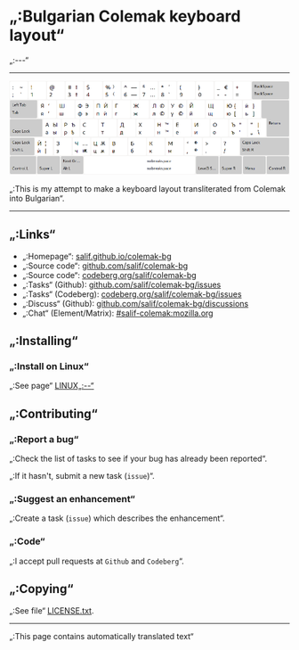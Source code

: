 # „:Bulgarian Colemak keyboard layout“

„:---“

---

![„:Preview the Bulgarian Colemak“](./media/preview.png)

„:This is my attempt to make a keyboard layout transliterated from Colemak into Bulgarian“.

---

## „:Links“

* „:Homepage“: [salif.github.io/colemak-bg](https://salif.github.io/colemak-bg/)
* „:Source code“: [github.com/salif/colemak-bg](https://github.com/salif/colemak-bg)
* „:Source code“: [codeberg.org/salif/colemak-bg](https://codeberg.org/salif/colemak-bg)
* „:Tasks“ \(Github\): [github.com/salif/colemak-bg/issues](https://github.com/salif/colemak-bg/issues)
* „:Tasks“ \(Codeberg\): [codeberg.org/salif/colemak-bg/issues](https://codeberg.org/salif/colemak-bg/issues)
* „:Discuss“ \(Github\): [github.com/salif/colemak-bg/discussions](https://github.com/salif/colemak-bg/discussions)
* „:Chat“ \(Element/Matrix\): [#salif-colemak:mozilla.org](https://matrix.to/#/#salif-colemak:mozilla.org)

## „:Installing“

### „:Install on Linux“

„:See page“ [LINUX„:--“](./LINUX„:--“)

## „:Contributing“

### „:Report a bug“

„:Check the list of tasks to see if your bug has already been reported“.

„:If it hasn't, submit a new task \(`issue`\)“.

### „:Suggest an enhancement“

„:Create a task \(`issue`\) which describes the enhancement“.

### „:Code“

„:I accept pull requests at `Github` and `Codeberg`“.

## „:Copying“

„:See file“ [LICENSE.txt](./LICENSE.txt).

---

„:This page contains automatically translated text“
